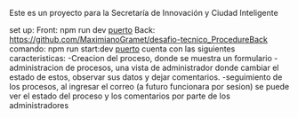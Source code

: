 Este es un proyecto para la Secretaría de Innovación y Ciudad Inteligente

set up:
Front: npm run dev
[puerto](http://localhost:5173/)
Back: https://github.com/MaximianoGramet/desafio-tecnico_ProcedureBack
comando: npm run start:dev
[puerto](http://localhost:3000/)
cuenta con las siguientes caracteristicas:
-Creacion del proceso, donde se muestra un formulario
-administracion de procesos, una vista de administrador donde cambiar el estado de estos,
observar sus datos y dejar comentarios.
-seguimiento de los procesos, al ingresar el correo (a futuro funcionara por sesion) se puede
ver el estado del proceso y los comentarios por parte de los administradores
